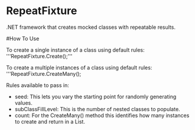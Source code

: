 # RepeatFixture
.NET framework that creates mocked classes with repeatable results.


#How To Use

To create a single instance of a class using default rules:
'''RepeatFixture.Create<ClassName>();'''

To create a multiple instances of a class using default rules:
'''RepeatFixture.CreateMany<ClassName>();


Rules available to pass in:
 - seed: This lets you vary the starting point for randomly generating values.
 - subClassFillLevel: This is the number of nested classes to populate.
 - count: For the CreateMany<T>() method this identifies how many instances to create and return in a List.
